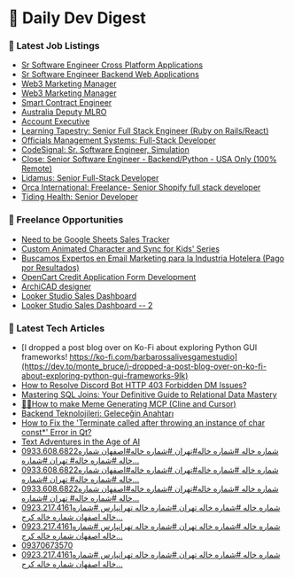# 📢 Daily Dev Digest

### 💼 Latest Job Listings
- [Sr Software Engineer Cross Platform Applications](https://remoteOK.com/remote-jobs/remote-sr-software-engineer-cross-platform-applications-smallstep-1093143)
- [Sr Software Engineer Backend Web Applications](https://remoteOK.com/remote-jobs/remote-sr-software-engineer-backend-web-applications-smallstep-1093144)
- [Web3 Marketing Manager](https://remoteOK.com/remote-jobs/remote-web3-marketing-manager-manta-network-powered-by-p0x-labs-1093142)
- [Web3 Marketing Manager](https://remoteOK.com/remote-jobs/remote-web3-marketing-manager-manta-network-powered-by-p0x-labs-1093141)
- [Smart Contract Engineer](https://remoteOK.com/remote-jobs/remote-smart-contract-engineer-risk-labs-1093140)
- [Australia Deputy MLRO](https://remoteOK.com/remote-jobs/remote-australia-deputy-mlro-moonpay-1093138)
- [Account Executive](https://remoteOK.com/remote-jobs/remote-account-executive-creator-deck-1093137)
- [Learning Tapestry: Senior Full Stack Engineer (Ruby on Rails/React)](https://weworkremotely.com/remote-jobs/learning-tapestry-senior-full-stack-engineer-ruby-on-rails-react-1)
- [Officials Management Systems: Full-Stack Developer](https://weworkremotely.com/remote-jobs/officials-management-systems-full-stack-developer)
- [CodeSignal: Sr. Software Engineer, Simulation](https://weworkremotely.com/remote-jobs/codesignal-sr-software-engineer-simulation)
- [Close: Senior Software Engineer - Backend/Python - USA Only (100% Remote)](https://weworkremotely.com/remote-jobs/close-senior-software-engineer-backend-python-usa-only-100-remote)
- [Lidamus: Senior Full-Stack Developer](https://weworkremotely.com/remote-jobs/lidamus-senior-full-stack-developer)
- [Orca International: Freelance- Senior Shopify full stack developer](https://weworkremotely.com/remote-jobs/orca-international-freelance-senior-shopify-full-stack-developer)
- [Tiding Health: Senior Developer](https://weworkremotely.com/remote-jobs/tiding-health-senior-developer)

### 🎯 Freelance Opportunities
- [Need to be Google Sheets Sales Tracker](https://www.freelancer.com/projects/web-hosting/Need-Google-Sheets-Sales-Tracker.html)
- [Custom Animated Character and Sync for Kids&#039; Series](https://www.freelancer.com/projects/animation/Custom-Animated-Character-Sync-for.html)
- [Buscamos Expertos en Email Marketing para la Industria Hotelera (Pago por Resultados)](https://www.freelancer.com/projects/email-marketing/Buscamos-Expertos-Email-Marketing-para.html)
- [OpenCart Credit Application Form Development](https://www.freelancer.com/projects/php/OpenCart-Credit-Application-Form.html)
- [ArchiCAD designer](https://www.freelancer.com/projects/cad-cam/ArchiCAD-designer.html)
- [Looker Studio Sales Dashboard](https://www.freelancer.com/projects/data-processing/Looker-Studio-Sales-Dashboard.html)
- [Looker Studio Sales Dashboard -- 2](https://www.freelancer.com/projects/google-sheets/Looker-Studio-Sales-Dashboard.html)

### 📝 Latest Tech Articles
- [I dropped a post blog over on Ko-Fi about exploring Python GUI frameworks! https://ko-fi.com/barbarossalivesgamestudio](https://dev.to/monte_bruce/i-dropped-a-post-blog-over-on-ko-fi-about-exploring-python-gui-frameworks-9lk)
- [How to Resolve Discord Bot HTTP 403 Forbidden DM Issues?](https://dev.to/generatecodedev/how-to-resolve-discord-bot-http-403-forbidden-dm-issues-o6g)
- [Mastering SQL Joins: Your Definitive Guide to Relational Data Mastery](https://dev.to/cristiansifuentes/mastering-sql-joins-your-definitive-guide-to-relational-data-mastery-1ecd)
- [🧠🥷How to make Meme Generating MCP (Cline and Cursor)](https://dev.to/webdeveloperhyper/how-to-make-meme-generating-mcp-cline-and-cursor-3mpo)
- [Backend Teknolojileri: Geleceğin Anahtarı](https://dev.to/yunus_emremert_1756b71d3/backend-teknolojileri-gelecegin-anahtari-1mio)
- [How to Fix the 'Terminate called after throwing an instance of char const*' Error in Qt?](https://dev.to/generatecodedev/how-to-fix-the-terminate-called-after-throwing-an-instance-of-char-const-error-in-qt-19m8)
- [Text Adventures in the Age of AI](https://dev.to/zenrajko/text-adventures-in-the-age-of-ai-17b8)
- [0933.608.6822شماره خاله #شماره خاله#تهران #شماره خاله#اصفهان
شماره خاله #شماره خاله# تهران #شماره…](https://medium.com/@mzhganyhydry/0933-608-6822%D8%B4%D9%85%D8%A7%D8%B1%D9%87-%D8%AE%D8%A7%D9%84%D9%87-%D8%B4%D9%85%D8%A7%D8%B1%D9%87-%D8%AE%D8%A7%D9%84%D9%87-%D8%AA%D9%87%D8%B1%D8%A7%D9%86-%D8%B4%D9%85%D8%A7%D8%B1%D9%87-%D8%AE%D8%A7%D9%84%D9%87-%D8%A7%D8%B5%D9%81%D9%87%D8%A7%D9%86-%D8%B4%D9%85%D8%A7%D8%B1%D9%87-%D8%AE%D8%A7%D9%84%D9%87-%D8%B4%D9%85%D8%A7%D8%B1%D9%87-%D8%AE%D8%A7%D9%84%D9%87-%D8%AA%D9%87%D8%B1%D8%A7%D9%86-%D8%B4%D9%85%D8%A7%D8%B1%D9%87-d0bcfd1789d3?source=rss------programming-5)
- [0933.608.6822شماره خاله #شماره خاله#تهران #شماره خاله#اصفهان
شماره خاله #شماره خاله# تهران #شماره…](https://medium.com/@mzhganyhydry/0933-608-6822%D8%B4%D9%85%D8%A7%D8%B1%D9%87-%D8%AE%D8%A7%D9%84%D9%87-%D8%B4%D9%85%D8%A7%D8%B1%D9%87-%D8%AE%D8%A7%D9%84%D9%87-%D8%AA%D9%87%D8%B1%D8%A7%D9%86-%D8%B4%D9%85%D8%A7%D8%B1%D9%87-%D8%AE%D8%A7%D9%84%D9%87-%D8%A7%D8%B5%D9%81%D9%87%D8%A7%D9%86-%D8%B4%D9%85%D8%A7%D8%B1%D9%87-%D8%AE%D8%A7%D9%84%D9%87-%D8%B4%D9%85%D8%A7%D8%B1%D9%87-%D8%AE%D8%A7%D9%84%D9%87-%D8%AA%D9%87%D8%B1%D8%A7%D9%86-%D8%B4%D9%85%D8%A7%D8%B1%D9%87-92b8a67e798c?source=rss------programming-5)
- [0933.608.6822شماره خاله #شماره خاله#تهران #شماره خاله#اصفهان
شماره خاله #شماره خاله# تهران #شماره…](https://medium.com/@mzhganyhydry/0933-608-6822%D8%B4%D9%85%D8%A7%D8%B1%D9%87-%D8%AE%D8%A7%D9%84%D9%87-%D8%B4%D9%85%D8%A7%D8%B1%D9%87-%D8%AE%D8%A7%D9%84%D9%87-%D8%AA%D9%87%D8%B1%D8%A7%D9%86-%D8%B4%D9%85%D8%A7%D8%B1%D9%87-%D8%AE%D8%A7%D9%84%D9%87-%D8%A7%D8%B5%D9%81%D9%87%D8%A7%D9%86-%D8%B4%D9%85%D8%A7%D8%B1%D9%87-%D8%AE%D8%A7%D9%84%D9%87-%D8%B4%D9%85%D8%A7%D8%B1%D9%87-%D8%AE%D8%A7%D9%84%D9%87-%D8%AA%D9%87%D8%B1%D8%A7%D9%86-%D8%B4%D9%85%D8%A7%D8%B1%D9%87-aba56c6dac47?source=rss------programming-5)
- [0923.217.4161شماره خاله #شماره خاله تهران #شماره خاله تهرانپارس #شماره خاله اصفهان شماره خاله کرج…](https://medium.com/@djdindjdndnxnxwiwi24848/0923-217-4161%D8%B4%D9%85%D8%A7%D8%B1%D9%87-%D8%AE%D8%A7%D9%84%D9%87-%D8%B4%D9%85%D8%A7%D8%B1%D9%87-%D8%AE%D8%A7%D9%84%D9%87-%D8%AA%D9%87%D8%B1%D8%A7%D9%86-%D8%B4%D9%85%D8%A7%D8%B1%D9%87-%D8%AE%D8%A7%D9%84%D9%87-%D8%AA%D9%87%D8%B1%D8%A7%D9%86%D9%BE%D8%A7%D8%B1%D8%B3-%D8%B4%D9%85%D8%A7%D8%B1%D9%87-%D8%AE%D8%A7%D9%84%D9%87-%D8%A7%D8%B5%D9%81%D9%87%D8%A7%D9%86-%D8%B4%D9%85%D8%A7%D8%B1%D9%87-%D8%AE%D8%A7%D9%84%D9%87-%DA%A9%D8%B1%D8%AC-07af481b7520?source=rss------programming-5)
- [0923.217.4161شماره خاله #شماره خاله تهران #شماره خاله تهرانپارس #شماره خاله اصفهان شماره خاله کرج…](https://medium.com/@djdindjdndnxnxwiwi24848/0923-217-4161%D8%B4%D9%85%D8%A7%D8%B1%D9%87-%D8%AE%D8%A7%D9%84%D9%87-%D8%B4%D9%85%D8%A7%D8%B1%D9%87-%D8%AE%D8%A7%D9%84%D9%87-%D8%AA%D9%87%D8%B1%D8%A7%D9%86-%D8%B4%D9%85%D8%A7%D8%B1%D9%87-%D8%AE%D8%A7%D9%84%D9%87-%D8%AA%D9%87%D8%B1%D8%A7%D9%86%D9%BE%D8%A7%D8%B1%D8%B3-%D8%B4%D9%85%D8%A7%D8%B1%D9%87-%D8%AE%D8%A7%D9%84%D9%87-%D8%A7%D8%B5%D9%81%D9%87%D8%A7%D9%86-%D8%B4%D9%85%D8%A7%D8%B1%D9%87-%D8%AE%D8%A7%D9%84%D9%87-%DA%A9%D8%B1%D8%AC-89423c172551?source=rss------programming-5)
- [09370673570](https://medium.com/@jfjfueoskdngnfndowpdkdj/09370673570-8c7b89e36926?source=rss------programming-5)
- [0923.217.4161شماره خاله #شماره خاله تهران #شماره خاله تهرانپارس #شماره خاله اصفهان شماره خاله کرج…](https://medium.com/@djdindjdndnxnxwiwi24848/0923-217-4161%D8%B4%D9%85%D8%A7%D8%B1%D9%87-%D8%AE%D8%A7%D9%84%D9%87-%D8%B4%D9%85%D8%A7%D8%B1%D9%87-%D8%AE%D8%A7%D9%84%D9%87-%D8%AA%D9%87%D8%B1%D8%A7%D9%86-%D8%B4%D9%85%D8%A7%D8%B1%D9%87-%D8%AE%D8%A7%D9%84%D9%87-%D8%AA%D9%87%D8%B1%D8%A7%D9%86%D9%BE%D8%A7%D8%B1%D8%B3-%D8%B4%D9%85%D8%A7%D8%B1%D9%87-%D8%AE%D8%A7%D9%84%D9%87-%D8%A7%D8%B5%D9%81%D9%87%D8%A7%D9%86-%D8%B4%D9%85%D8%A7%D8%B1%D9%87-%D8%AE%D8%A7%D9%84%D9%87-%DA%A9%D8%B1%D8%AC-dd7c3662e2e6?source=rss------programming-5)
